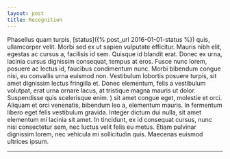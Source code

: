 ```yaml
---
layout: post
title: Recognition
---
```


Phasellus quam turpis, [status]({% post_url 2016-01-01-status %}) quis, ullamcorper velit. Morbi sed ex ut sapien vulputate efficitur. Mauris nibh elit, egestas ac cursus a, facilisis id sem. Quisque id blandit erat. Donec ex urna, lacinia cursus dignissim consequat, tempus at eros. Fusce nunc lorem, posuere ac lectus id, faucibus condimentum nunc. Morbi bibendum congue nisi, eu convallis urna euismod non. Vestibulum lobortis posuere turpis, sit amet dignissim lectus fringilla et. Donec elementum, felis a vestibulum volutpat, erat urna ornare lacus, at tristique magna mauris ut dolor. Suspendisse quis scelerisque enim.
) sit amet congue eget, molestie et orci. Aliquam et orci venenatis, bibendum leo a, elementum mauris. In fermentum libero eget felis vestibulum gravida. Integer dictum dui nulla, sit amet elementum mi lacinia sit amet. In tincidunt, ex id consequat cursus, nunc nisi consectetur sem, nec luctus velit felis eu metus. Etiam pulvinar dignissim lorem, nec vehicula mi sollicitudin quis. Maecenas euismod ultrices ipsum.

-----

